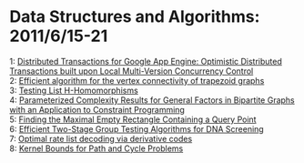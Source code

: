 # Data Structures and Algorithms: 2011/6/15-21  
1: [Distributed Transactions for Google App Engine: Optimistic Distributed  Transactions built upon Local Multi-Version Concurrency Control](https://doi.org/10.48550/arXiv.1106.3325)  
2: [Efficient algorithm for the vertex connectivity of trapezoid graphs](https://doi.org/10.48550/arXiv.1106.3037)  
3: [Testing List H-Homomorphisms](https://doi.org/10.48550/arXiv.1106.3126)  
4: [Parameterized Complexity Results for General Factors in Bipartite Graphs  with an Application to Constraint Programming](https://doi.org/10.48550/arXiv.1106.3527)  
5: [Finding the Maximal Empty Rectangle Containing a Query Point](https://doi.org/10.48550/arXiv.1106.3628)  
6: [Efficient Two-Stage Group Testing Algorithms for DNA Screening](https://doi.org/10.48550/arXiv.1106.3680)  
7: [Optimal rate list decoding via derivative codes](https://doi.org/10.48550/arXiv.1106.3951)  
8: [Kernel Bounds for Path and Cycle Problems](https://doi.org/10.48550/arXiv.1106.4141)  